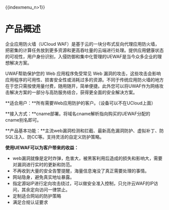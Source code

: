 {{indexmenu_n>1}}

# 产品概述

企业应用防火墙（UCloud
WAF）是基于云的一块分布式反向代理应用防火墙，把密集的计算任务放到更多资源和更高吞吐量的云端进行处理。提供应用健康状态的可视性，用户身份识别，入侵防御和集中化管理的UEWAF是当今众多企业的理想解决方案。

UWAF帮助保护您的 Web 应用程序免受常见 Web
漏洞的攻击，这些攻击会影响应用程序的可用性、损害安全性或消耗过多的资源。不同于传统应用防火墙的地方在于您只需按使用量付费，随用随开，简单便捷。此外您可以将UWAF作为网络攻击解决方案的一部分与高防服务结合，获得更全面的安全解决方案。

**适合用户：**所有需要Web应用防护的客户。（设备可以不在UCloud上面）

**接入方式：**cname部署。将域名cname解析指向购买的UEWAF分配的cname别名即可。

**产品基本功能：**主流web漏洞检测和拦截、最新高危漏洞防护、虚拟补丁、防SQL注入、防CC等。支持灵活的自定义防护策略。

**使用UEWAF可以为客户带来的收益：**

  - web漏洞就像是定时炸弹，危害大，被黑客利用后造成的损失和影响大，需要对漏洞进行实时的更新和防范。
  - 不再收到大量的安全告警提醒，海量信息淹没了真正需要处理的事情。
  - 网站隐身，避免真实地址暴露。
  - 指定源站IP进行定向攻击绕过，可以做安全准入控制，只允许云WAF的IP访问，其余定向访问一律禁止。
  - 定制适合网站的防护策略
  - 满足合规认证要求
